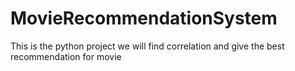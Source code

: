# MovieRecommendationSystem
This is the python project we will find correlation and give the best recommendation for movie
